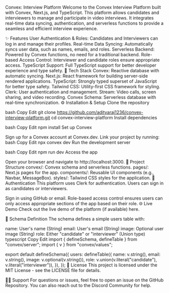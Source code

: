 Convex: Interview Platform
Welcome to the Convex Interview Platform built with Convex, Next.js, and TypeScript. This platform allows candidates and interviewers to manage and participate in video interviews. It integrates real-time data syncing, authentication, and serverless functions to provide a seamless and efficient interview experience.

✨ Features
User Authentication & Roles: Candidates and Interviewers can log in and manage their profiles.
Real-time Data Syncing: Automatically syncs user data, such as names, emails, and roles.
Serverless Backend: Powered by Convex functions, no need for a traditional backend.
Role-based Access Control: Interviewer and candidate roles ensure appropriate access.
TypeScript Support: Full TypeScript support for better developer experience and type safety.
🔧 Tech Stack
Convex: Reactive database with automatic syncing.
Next.js: React framework for building server-side rendered applications.
TypeScript: Strongly typed superset of JavaScript for better type safety.
Tailwind CSS: Utility-first CSS framework for styling.
Clerk: User authentication and management.
Stream: Video calls, screen sharing, and video recording.
Convex Schema: Serverless database with real-time synchronization.
⚙️ Installation & Setup
Clone the repository

bash
Copy
Edit
git clone https://github.com/adityaraj1236/convex-interview-platform.git
cd convex-interview-platform
Install dependencies

bash
Copy
Edit
npm install
Set up Convex

Sign up for a Convex account at Convex.dev.
Link your project by running:
bash
Copy
Edit
npx convex dev
Run the development server

bash
Copy
Edit
npm run dev
Access the app

Open your browser and navigate to http://localhost:3000.
📂 Project Structure
convex/: Convex schema and serverless functions.
pages/: Next.js pages for the app.
components/: Reusable UI components (e.g., Navbar, MessageBox).
styles/: Tailwind CSS styles for the application.
🔑 Authentication
This platform uses Clerk for authentication. Users can sign in as candidates or interviewers.

Sign in using GitHub or email.
Role-based access control ensures users can only access appropriate sections of the app based on their role.
🌐 Live Demo
Check out the live demo of the platform (if available) here.

📝 Schema Definition
The schema defines a simple users table with:

name: User's name (String)
email: User's email (String)
image: Optional user image (String)
role: Either "candidate" or "interviewer" (Union type)
typescript
Copy
Edit
import { defineSchema, defineTable } from "convex/server";
import { v } from "convex/values";

export default defineSchema({
  users: defineTable({
    name: v.string(),
    email: v.string(),
    image: v.optional(v.string()),
    role: v.union(v.literal("candidate"), v.literal("interviewer")),
  }),
});
📜 License
This project is licensed under the MIT License - see the LICENSE file for details.

🙋‍♂️ Support
For questions or issues, feel free to open an issue on the GitHub Repository.
You can also reach out to the Discord Community for help.

